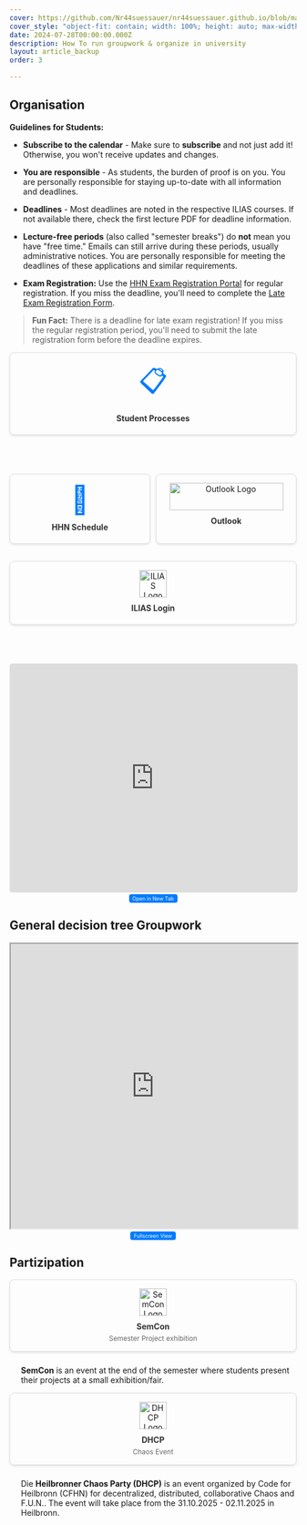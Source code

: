```yaml
---
cover: https://github.com/Nr44suessauer/nr44suessauer.github.io/blob/main/nuxt-app/assets/pictures/HHN_Logo_D_weiss_higru_blau.jpg?raw=true
cover_style: "object-fit: contain; width: 100%; height: auto; max-width: 800px; margin: 0 auto;"
date: 2024-07-28T00:00:00.000Z
description: How To run groupwork & organize in university 
layout: article_backup
order: 3

---
```


## Organisation 
**Guidelines for Students:**

- **Subscribe to the calendar** - Make sure to **subscribe** and not just add it! Otherwise, you won't receive updates and changes.

- **You are responsible** - As students, the burden of proof is on you. You are personally responsible for staying up-to-date with all information and deadlines.

- **Deadlines** - Most deadlines are noted in the respective ILIAS courses. If not available there, check the first lecture PDF for deadline information.

- **Lecture-free periods** (also called "semester breaks") do **not** mean you have "free time." Emails can still arrive during these periods, usually administrative notices. You are personally responsible for meeting the deadlines of these applications and similar requirements.

- **Exam Registration:** Use the [HHN Exam Registration Portal](https://hhn.hispro.de/) for regular registration. If you miss the deadline, you'll need to complete the [Late Exam Registration Form](https://www.hs-heilbronn.de/de/pruefungen).

> **Fun Fact:** There is a deadline for late exam registration! If you miss the regular registration period, you'll need to submit the late registration form before the deadline expires.

<div style="flex: 1; min-width: 200px; border: 1px solid #ddd; border-radius: 8px; overflow: hidden; box-shadow: 0 2px 4px rgba(0,0,0,0.1); margin: 10px 0;">
    <a href="https://www.hs-heilbronn.de/de/studentische-prozesse" target="_blank" style="text-decoration: none; color: inherit;">
        <div style="padding: 15px; text-align: center;">
            <div style="font-size: 48px; color: #007bff; margin-bottom: 10px;">📋</div>
            <div style="font-weight: bold; color: #333; margin-bottom: 5px;">Student Processes</div>
            <div style="font-size: 12px; color: #666;"></div>
        </div>
    </a>
</div>

<div style="display: flex; align-items: center; margin-top: 30px;">
    <p></p>
</div>

<div style="display: flex; gap: 10px; flex-wrap: wrap;">
    <div style="flex: 1; min-width: 200px; border: 1px solid #ddd; border-radius: 8px; overflow: hidden; box-shadow: 0 2px 4px rgba(0,0,0,0.1); margin: 10px 0;">
        <a href="https://splan.hs-heilbronn.de/splan/" target="_blank" style="text-decoration: none; color: inherit;">
            <div style="padding: 15px; text-align: center;">
                <div style="font-size: 48px; color: #007bff; margin-bottom: 10px;">📅</div>
                <div style="font-weight: bold; color: #333; margin-bottom: 5px;">HHN Schedule</div>
                <div style="font-size: 12px; color: #666;"></div>
            </div>
        </a>
    </div>


<div style="flex: 1; min-width: 200px; border: 1px solid #ddd; border-radius: 8px; overflow: hidden; box-shadow: 0 2px 4px rgba(0,0,0,0.1); margin: 10px 0;">
        <a href="https://outlook.office.com/" target="_blank" style="text-decoration: none; color: inherit;">
            <div style="padding: 15px; text-align: center;">
                <div style="display: flex; justify-content: center; align-items: center; margin-bottom: 10px;">
                    <img src="https://imgs.search.brave.com/EVQeSo7JjgYQcynA3bHEWJSxh5v0fPZM__AnaxtcXDI/rs:fit:860:0:0:0/g:ce/aHR0cHM6Ly93d3cu/bG9nby53aW5lL2Ev/bG9nby9PdXRsb29r/X29uX3RoZV93ZWIv/T3V0bG9va19vbl90/aGVfd2ViLUxvZ28u/d2luZS5zdmc" alt="Outlook Logo" style="width: 200px; height: 48px; object-fit: contain;">
                </div>
                <div style="font-weight: bold; color: #333; margin-bottom: 5px;">Outlook</div>
                <div style="font-size: 12px; color: #666;"></div>
            </div>
        </a>
    </div>

<div style="flex: 1; min-width: 200px; border: 1px solid #ddd; border-radius: 8px; overflow: hidden; box-shadow: 0 2px 4px rgba(0,0,0,0.1); margin: 10px 0;">
        <a href="https://ilias.hs-heilbronn.de/login.php?cmd=force_login" target="_blank" style="text-decoration: none; color: inherit;">
            <div style="padding: 15px; text-align: center;">
                <div style="display: flex; justify-content: center; align-items: center; margin-bottom: 10px;">
                    <img src="https://ilias.hs-heilbronn.de/templates/default/images/logo/HeaderIcon.svg" alt="ILIAS Logo" style="width: 48px; height: 48px; object-fit: contain;">
                </div>
                <div style="font-weight: bold; color: #333; margin-bottom: 5px;">ILIAS Login</div>
                <div style="font-size: 12px; color: #666;"></div>
            </div>
        </a>
    </div>
</div>

<div style="display: flex; align-items: center; margin-top: 30px;">
    <p></p>
</div>
<iframe src="https://www.progotec.de/site/splandok/iCal-Anbindung" width="100%" height="400px" style="border: 1px solid #ddd; border-radius: 4px;"></iframe>
<p style="text-align: center; margin-top: 5px;">
    <a href="https://www.progotec.de/site/splandok/iCal-Anbindung" target="_blank" style="padding: 2px 6px; background: #007bff; color: white; text-decoration: none; border-radius: 4px; font-size: 9px;">
    Open in New Tab
    </a>
</p>



## General decision tree Groupwork

<iframe src="https://docs.google.com/viewer?url=https://raw.githubusercontent.com/Nr44suessauer/nr44suessauer.github.io/main/nuxt-app/assets/pdf/md/How%20To%20Gruppenarbeit.drawio.pdf&embedded=true" width="100%" height="500px" style="flex: 1;"></iframe>
    <p style="text-align: center; margin-top: 5px;">
        <a href="https://github.com/Nr44suessauer/nr44suessauer.github.io/blob/main/nuxt-app/assets/pdf/md/How%20To%20Gruppenarbeit.drawio.pdf" target="_blank" style="padding: 2px 6px; background: #007bff; color: white; text-decoration: none; border-radius: 4px; font-size: 9px;">
        Fullscreen View
        </a>
    </p>



## Partizipation 

<div style="display: flex; gap: 10px; flex-wrap: wrap; align-items: flex-start;">
    <div style="flex: 1; min-width: 200px; border: 1px solid #ddd; border-radius: 8px; overflow: hidden; box-shadow: 0 2px 4px rgba(0,0,0,0.1);">
        <a href="https://www.hs-heilbronn.de/de/semcon" target="_blank" style="text-decoration: none; color: inherit;">
            <div style="padding: 15px; text-align: center;">
                <div style="display: flex; justify-content: center; align-items: center; margin-bottom: 10px;">
                    <img src="https://cdn.hs-heilbronn.de/2ef1cbbb7234ea76/3f93c1c62b69/v/27731d365e4b/semcon_logo_full.png" alt="SemCon Logo" style="width: 48px; height: 48px; object-fit: contain;">
                </div>
                <div style="font-weight: bold; color: #333; margin-bottom: 5px;">SemCon</div>
                <div style="font-size: 12px; color: #666;">Semester Project exhibition</div>
            </div>
        </a>
    </div>
<div style="flex: 2; min-width: 300px; text-align: left; padding-left: 20px;">
        <p><strong>SemCon</strong> is an event at the end of the semester where students present their projects at a small exhibition/fair.</p>
    </div>
</div>

<div style="display: flex; gap: 10px; flex-wrap: wrap; align-items: flex-start;">
    <div style="flex: 1; min-width: 200px; border: 1px solid #ddd; border-radius: 8px; overflow: hidden; box-shadow: 0 2px 4px rgba(0,0,0,0.1);">
        <a href="https://dhcp.cfhn.it/" target="_blank" style="text-decoration: none; color: inherit;">
            <div style="padding: 15px; text-align: center;">
                <div style="display: flex; justify-content: center; align-items: center; margin-bottom: 10px;">
                    <img src="https://wiki.dhcp.cfhn.it/_media/logo.png" alt="DHCP Logo" style="width: 48px; height: 48px; object-fit: contain;">
                </div>
                <div style="font-weight: bold; color: #333; margin-bottom: 5px;">DHCP</div>
                <div style="font-size: 12px; color: #666;">Chaos Event</div>
            </div>
        </a>
    </div>
    <div style="flex: 2; min-width: 300px; text-align: left; padding-left: 20px;">
        <p>Die <strong>Heilbronner Chaos Party (DHCP)</strong> is an event organized by Code for Heilbronn (CFHN) for decentralized, distributed, collaborative Chaos and F.U.N.. The event will take place from the 31.10.2025 - 02.11.2025 in Heilbronn.</p>
    </div>
</div>